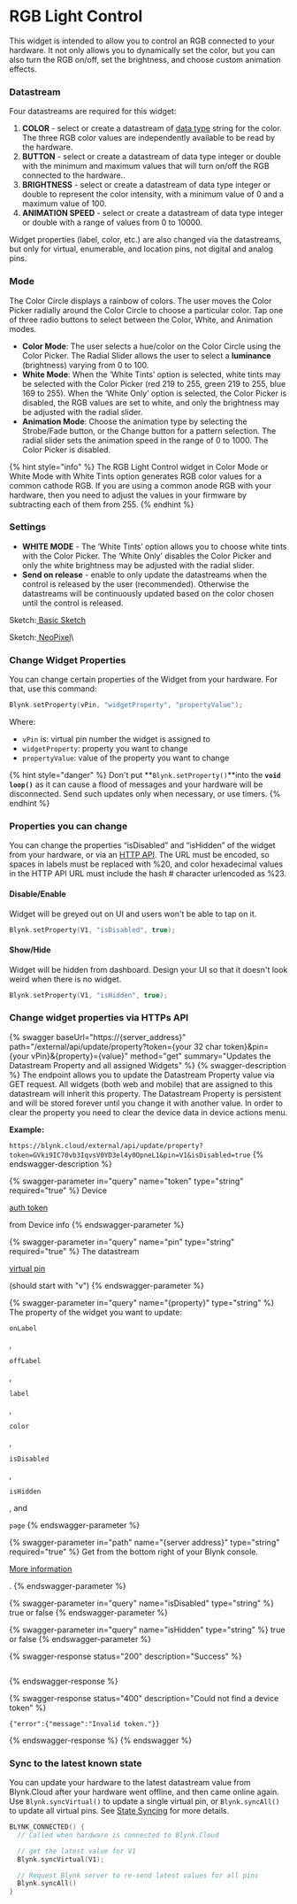 # RGB Light Control

This widget is intended to allow you to control an RGB connected to your hardware. It not only allows you to dynamically set the color, but you can also turn the RGB on/off, set the brightness, and choose custom animation effects. &#x20;

### Datastream

Four datastreams are required for this widget:

1. **COLOR** - select or create a datastream of [data type](../../blynk.console/templates/datastreams/datastreams-common-settings/data-type.md) string for the color.  The three RGB color values are independently available to be read by the hardware.&#x20;
2. **BUTTON** - select or create a datastream of data type integer or double with the minimum and maximum values that will turn on/off the RGB connected to the hardware..
3. **BRIGHTNESS** - select or create a datastream of data type integer or double to represent the color intensity, with a minimum value of 0 and a maximum value of 100. &#x20;
4. **ANIMATION SPEED** - select or create a datastream of data type integer or double with a range of values from 0 to 10000.&#x20;

Widget properties (label, color, etc.) are also changed via the datastreams, but only for virtual, enumerable, and location pins, not digital and analog pins.&#x20;

### Mode

The Color Circle displays a rainbow of colors. The user moves the Color Picker radially around the Color Circle to choose a particular color. Tap one of three radio buttons to select between the Color, White, and Animation modes.

* **Color Mode**: The user selects a hue/color on the Color Circle using the Color Picker. The Radial Slider allows the user to select a **luminance** (brightness) varying from 0 to 100.
* **White Mode**: When the ‘White Tints’ option is selected, white tints may be selected with the Color Picker (red 219 to 255, green 219 to 255, blue 169 to 255). When the ‘White Only’ option is selected, the Color Picker is disabled, the RGB values are set to white, and only the brightness may be adjusted with the radial slider. &#x20;
* **Animation Mode**: Choose the animation type by selecting the Strobe/Fade button, or the Change button for a pattern selection. The radial slider sets the animation speed in the range of 0 to 1000.  The Color Picker is disabled.

{% hint style="info" %}
The RGB Light Control widget in Color Mode or White Mode with White Tints option generates RGB color values for a common cathode RGB.  If you are using a common anode RGB with your hardware, then you need to adjust the values in your firmware by subtracting each of them from 255.
{% endhint %}

### Settings

* **WHITE MODE** - The ‘White Tints’ option allows you to choose white tints with the Color Picker. The ‘White Only’ disables the Color Picker and only the white brightness may be adjusted with the radial slider. &#x20;
* **Send on release** - enable to only update the datastreams when the control is released by the user (recommended). Otherwise the datastreams will be continuously updated based on the color chosen until the control is released.

Sketch:[ Basic Sketch](https://github.com/blynkkk/blynk-library/blob/master/examples/GettingStarted/BlynkBlink/BlynkBlink.ino)

Sketch:[ ](https://github.com/blynkkk/blynk-library/blob/master/examples/More/Sync/ButtonInterrupt/ButtonInterrupt.ino)[NeoPixel](https://github.com/blynkkk/blynk-library/blob/master/examples/More/NeoPixel/NeoPixel.ino)\


### Change Widget Properties

You can change certain properties of the Widget from your hardware. For that, use this command:&#x20;

```cpp
Blynk.setProperty(vPin, "widgetProperty", "propertyValue"); 
```

Where:&#x20;

* `vPin` is: virtual pin number the widget is assigned to
* `widgetProperty`: property you want to change
* `propertyValue`: value of the property you want to change

{% hint style="danger" %}
Don't put **`Blynk.setProperty()`**into the **`void loop()`** as it can cause a flood of messages and your hardware will be disconnected. Send such updates only when necessary, or use timers.
{% endhint %}

### Properties you can change

You can change the properties “isDisabled” and “isHidden” of the widget from your hardware, or via an [HTTP API](broken-reference). The URL must be encoded, so spaces in labels must be replaced with %20, and color hexadecimal values in the HTTP API URL must include the hash # character urlencoded as %23.&#x20;

#### **Disable/Enable**

Widget will be greyed out on UI and users won't be able to tap on it.

```cpp
Blynk.setProperty(V1, "isDisabled", true);
```

#### **Show/Hide**

Widget will be hidden from dashboard. Design your UI so that it doesn't look weird when there is no widget.

```cpp
Blynk.setProperty(V1, "isHidden", true);
```

### Change widget properties via HTTPs API

{% swagger baseUrl="https://{server_address}" path="/external/api/update/property?token={your 32 char token}&pin={your vPin}&{property}={value}" method="get" summary="Updates the Datastream Property and all assigned Widgets" %}
{% swagger-description %}
The endpoint allows you to update the Datastream Property value via GET request. All widgets (both web and mobile) that are assigned to this datastream will inherit this property. The Datastream Property is persistent and will be stored forever until you change it with another value. In order to clear the property you need to clear the device data in device actions menu.

**Example:**

`https://blynk.cloud/external/api/update/property?token=GVki9IC70vb3IqvsV0YD3el4y0OpneL1&pin=V1&isDisabled=true`
{% endswagger-description %}

{% swagger-parameter in="query" name="token" type="string" required="true" %}
Device 

[auth token](../../concepts/device.md#authtoken)

 from Device info
{% endswagger-parameter %}

{% swagger-parameter in="query" name="pin" type="string" required="true" %}
The datastream 

[virtual pin](../../blynk.console/templates/datastreams/virtual-pin.md)

 (should start with "v")
{% endswagger-parameter %}

{% swagger-parameter in="query" name="{property}" type="string" %}
The property of the widget you want to update: 

`onLabel`

, 

`offLabel`

, 

`label`

, 

`color`

, 

`isDisabled`

, 

`isHidden`

, and 

`page`
{% endswagger-parameter %}

{% swagger-parameter in="path" name="{server address}" type="string" required="true" %}
Get from the bottom right of your Blynk console. 

[More information](../../blynk.cloud/troubleshooting.md)

.
{% endswagger-parameter %}

{% swagger-parameter in="query" name="isDisabled" type="string" %}
true or false
{% endswagger-parameter %}

{% swagger-parameter in="query" name="isHidden" type="string" %}
true or false
{% endswagger-parameter %}

{% swagger-response status="200" description="Success" %}
```
```
{% endswagger-response %}

{% swagger-response status="400" description="Could not find a device token" %}
```
{"error":{"message":"Invalid token."}}
```
{% endswagger-response %}
{% endswagger %}

### **Sync to the latest known state**&#x20;

You can update your hardware to the latest datastream value from Blynk.Cloud after your hardware went offline, and then came online again. Use `Blynk.syncVirtual()` to update a single virtual pin, or `Blynk.syncAll()` to update all virtual pins. See [State Syncing](../../blynk.edgent-firmware-api/state-syncing.md) for more details.

```cpp
BLYNK_CONNECTED() { 
  // Called when hardware is connected to Blynk.Cloud  

  // get the latest value for V1
  Blynk.syncVirtual(V1); 

  // Request Blynk server to re-send latest values for all pins
  Blynk.syncAll()
}
```
